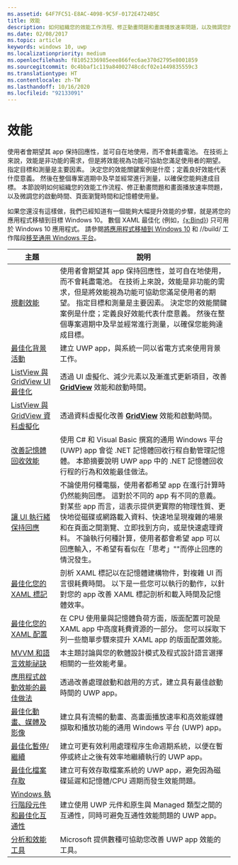 ```yaml
---
ms.assetid: 64F7FC51-E8AC-4098-9C5F-0172E4724B5C
title: 效能
description: 如何組織您的效能工作流程、修正動畫問題和畫面播放速率問題，以及微調您的啟動時間、頁面瀏覽時間和記憶體使用量。
ms.date: 02/08/2017
ms.topic: article
keywords: windows 10, uwp
ms.localizationpriority: medium
ms.openlocfilehash: f81052336985eee866fec6ae370d2795e8001859
ms.sourcegitcommit: 0c4bbaf1c119a84002748cdcf02e1449835559c3
ms.translationtype: HT
ms.contentlocale: zh-TW
ms.lasthandoff: 10/16/2020
ms.locfileid: "92133091"
---
```

# <a name="performance"></a>效能


使用者會期望其 app 保持回應性，並可自在地使用，而不會耗盡電池。 在技術上來說，效能是非功能的需求，但是將效能視為功能可協助您滿足使用者的期望。 指定目標和測量是主要因素。 決定您的效能關鍵案例是什麼；定義良好效能代表什麼意義。 然後在整個專案週期中及早並經常進行測量，以確保您能夠達成目標。 本節說明如何組織您的效能工作流程、修正動畫問題和畫面播放速率問題，以及微調您的啟動時間、頁面瀏覽時間和記憶體使用量。

如果您還沒有這樣做，我們已經知道有一個能夠大幅提升效能的步驟，就是將您的應用程式移植到目標 Windows 10。 數個 XAML 最佳化 (例如，[{x:Bind}](../xaml-platform/x-bind-markup-extension.md)) 只可用於 Windows 10 應用程式。 請參閱[將應用程式移植到 Windows 10](../porting/index.md) 和 //build/ 工作階段[移至通用 Windows 平台](https://channel9.msdn.com/Events/Build/2015/3-741)。

| 主題 | 說明 |
|-------|-------------|
| [規劃效能](planning-and-measuring-performance.md) | 使用者會期望其 app 保持回應性，並可自在地使用，而不會耗盡電池。 在技術上來說，效能是非功能的需求，但是將效能視為功能可協助您滿足使用者的期望。 指定目標和測量是主要因素。 決定您的效能關鍵案例是什麼；定義良好效能代表什麼意義。 然後在整個專案週期中及早並經常進行測量，以確保您能夠達成目標。 |
| [最佳化背景活動](optimize-background-activity.md) | 建立 UWP app，與系統一同以省電方式來使用背景工作。 |
| [ListView 與 GridView UI 最佳化](optimize-gridview-and-listview.md) | 透過 UI 虛擬化、減少元素以及漸進式更新項目，改善 [<strong>GridView</strong>](/uwp/api/Windows.UI.Xaml.Controls.GridView) 效能和啟動時間。 |
| [ListView 與 GridView 資料虛擬化](listview-and-gridview-data-optimization.md) | 透過資料虛擬化改善 [<strong>GridView</strong>](/uwp/api/Windows.UI.Xaml.Controls.GridView) 效能和啟動時間。 |
| [改善記憶體回收效能](improve-garbage-collection-performance.md) | 使用 C# 和 Visual Basic 撰寫的通用 Windows 平台 (UWP) app 會從 .NET 記憶體回收行程自動管理記憶體。 本節摘要說明 UWP app 中的 .NET 記憶體回收行程的行為和效能最佳做法。 |
| [讓 UI 執行緒保持回應](keep-the-ui-thread-responsive.md) | 不論使用何種電腦，使用者都希望 app 在進行計算時仍然能夠回應。 這對於不同的 app 有不同的意義。 對某些 app 而言，這表示提供更實際的物理性質、更快地從磁碟或網路載入資料、快速地呈現複雜的場景和在頁面之間瀏覽、立即找到方向，或是快速處理資料。 不論執行何種計算，使用者都會希望 app 可以回應輸入，不希望有看似在「思考」&quot;&quot;而停止回應的情況發生。 |
| [最佳化您的 XAML 標記](optimize-xaml-loading.md) | 剖析 XAML 標記以在記憶體建構物件，對複雜 UI 而言很耗費時間。 以下是一些您可以執行的動作，以針對您的 app 改善 XAML 標記剖析和載入時間及記憶體效率。 | 
| [最佳化您的 XAML 配置](optimize-your-xaml-layout.md) | 在 CPU 使用量與記憶體負荷方面，版面配置可說是 XAML app 中高度耗費資源的一部分。 您可以採取下列一些簡單步驟來提升 XAML app 的版面配置效能。 | 
| [MVVM 和語言效能祕訣](mvvm-performance-tips.md) | 本主題討論與您的軟體設計模式及程式設計語言選擇相關的一些效能考量。 |
| [應用程式啟動效能的最佳做法](best-practices-for-your-app-s-startup-performance.md) | 透過改善處理啟動和啟用的方式，建立具有最佳啟動時間的 UWP app。 |
| [最佳化動畫、媒體及影像](optimize-animations-and-media.md) | 建立具有流暢的動畫、高畫面播放速率和高效能媒體擷取和播放功能的通用 Windows 平台 (UWP) app。 |
| [最佳化暫停/繼續](optimize-suspend-resume.md) | 建立可更有效利用處理程序生命週期系統，以便在暫停或終止之後有效率地繼續執行的 UWP app。 |
| [最佳化檔案存取](optimize-file-access.md) | 建立可有效存取檔案系統的 UWP app，避免因為磁碟延遲和記憶體/CPU 週期而發生效能問題。 |
| [Windows 執行階段元件和最佳化互通性](windows-runtime-components-and-optimizing-interop.md) | 建立使用 UWP 元件和原生與 Managed 類型之間的互通性，同時可避免互通性效能問題的 UWP app。 |
| [分析和效能工具](tools-for-profiling-and-performance.md) | Microsoft 提供數種可協助您改善 UWP app 效能的工具。|